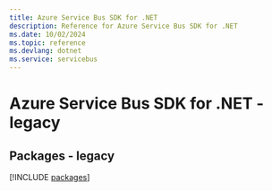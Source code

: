 ```yaml
---
title: Azure Service Bus SDK for .NET
description: Reference for Azure Service Bus SDK for .NET
ms.date: 10/02/2024
ms.topic: reference
ms.devlang: dotnet
ms.service: servicebus
---
```

# Azure Service Bus SDK for .NET - legacy
## Packages - legacy
[!INCLUDE [packages](service-bus-index.md)]